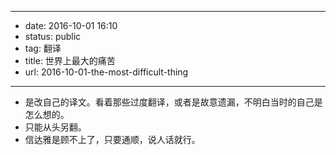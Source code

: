 - --
- date: 2016-10-01 16:10
- status: public
- tag: 翻译
- title: 世界上最大的痛苦
- url: 2016-10-01-the-most-difficult-thing
- --
- 是改自己的译文。看着那些过度翻译，或者是故意遗漏，不明白当时的自己是怎么想的。
- 只能从头另翻。
- 信达雅是顾不上了，只要通顺，说人话就行。
